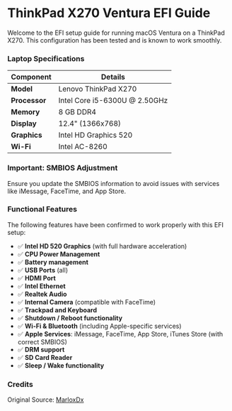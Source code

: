 # ThinkPad X270 Ventura EFI Guide

Welcome to the EFI setup guide for running macOS Ventura on a ThinkPad X270. 
This configuration has been tested and is known to work smoothly.

### Laptop Specifications
| Component          | Details                                          |
|--------------------|--------------------------------------------------|
| **Model**          | Lenovo ThinkPad X270                             |
| **Processor**      | Intel Core i5-6300U @ 2.50GHz                    |
| **Memory**         | 8 GB DDR4                                        |
| **Display**        | 12.4" (1366x768)                                 |
| **Graphics**       | Intel HD Graphics 520                            |
| **Wi-Fi**          | Intel AC-8260                                    |

### Important: SMBIOS Adjustment
Ensure you update the SMBIOS information to avoid issues with services like iMessage, FaceTime, and App Store.

### Functional Features
The following features have been confirmed to work properly with this EFI setup:
- ✅ **Intel HD 520 Graphics** (with full hardware acceleration)
- ✅ **CPU Power Management**
- ✅ **Battery management**
- ✅ **USB Ports** (all)
- ✅ **HDMI Port**
- ✅ **Intel Ethernet**
- ✅ **Realtek Audio**
- ✅ **Internal Camera** (compatible with FaceTime)
- ✅ **Trackpad and Keyboard**
- ✅ **Shutdown / Reboot functionality**
- ✅ **Wi-Fi & Bluetooth** (including Apple-specific services)
- ✅ **Apple Services**: iMessage, FaceTime, App Store, iTunes Store (with correct SMBIOS)
- ✅ **DRM support**
- ✅ **SD Card Reader**
- ✅ **Sleep / Wake functionality**

### Credits
Original Source: [MarloxDx](https://github.com/MarloxDx/Thinkpad-x270-Ventura-EFI-)
